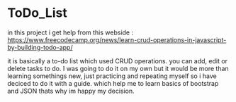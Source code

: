 # ToDo_List

in this project i get help from this webside : https://www.freecodecamp.org/news/learn-crud-operations-in-javascript-by-building-todo-app/

it is basically a to-do list which used CRUD operations. you can add, edit or delete tasks to do.
I was going to do it on my own but it would be more than learning somethings new,
just practicing and repeating myself so i have deciced to do it with a guide.
which help me to learn basics of bootstrap and JSON thats why im happy my decision.
